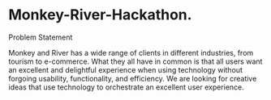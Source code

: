 # Monkey-River-Hackathon.



Problem Statement

Monkey and River has a wide range of clients in different industries, from tourism to e-commerce. What they all have in common is that all users want an excellent and delightful experience when using technology without forgoing usability, functionality, and efficiency. We are looking for creative ideas that use technology to orchestrate an excellent user experience.
